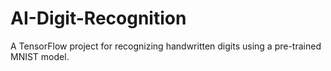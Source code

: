 # AI-Digit-Recognition
A TensorFlow project for recognizing handwritten digits using a pre-trained MNIST model.
